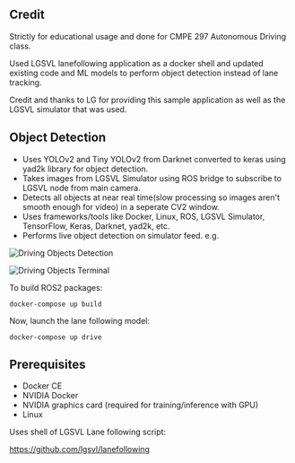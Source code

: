 ## Credit

Strictly for educational usage and done for CMPE 297 Autonomous Driving class.

Used LGSVL lanefollowing application as a docker shell and updated existing code and ML models to perform object detection instead of lane tracking.

Credit and thanks to LG for providing this sample application as well as the LGSVL simulator that was used.


## Object Detection

* Uses YOLOv2 and Tiny YOLOv2 from Darknet converted to keras using yad2k library for object detection.
* Takes images from LGSVL Simulator using ROS bridge to subscribe to LGSVL node from main camera.
* Detects all objects at near real time(slow processing so images aren't smooth enough for video) in a seperate CV2 window.
* Uses frameworks/tools like Docker, Linux, ROS, LGSVL Simulator, TensorFlow, Keras, Darknet, yad2k, etc.
* Performs live object detection on simulator feed. e.g. 

![Driving Objects Detection](https://i.imgur.com/bxeSLcI.png "Simulator Object Detection YOLO")

![Driving Objects Terminal](https://i.imgur.com/ZkikbRG.png "Terminal Object Detection YOLO")


To build ROS2 packages:

```
docker-compose up build
```

Now, launch the lane following model:

```
docker-compose up drive
```


## Prerequisites

- Docker CE
- NVIDIA Docker
- NVIDIA graphics card (required for training/inference with GPU)
- Linux



Uses shell of LGSVL Lane following script:

https://github.com/lgsvl/lanefollowing

